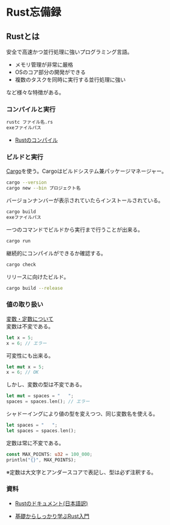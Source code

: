 # Rust忘備録
## Rustとは
安全で高速かつ並行処理に強いプログラミング言語。  
- メモリ管理が非常に厳格
- OSのコア部分の開発ができる
- 複数のタスクを同時に実行する並行処理に強い  

など様々な特徴がある。

### コンパイルと実行
```bash
rustc ファイル名.rs
exeファイルパス
```

- [Rustのコンパイル](https://doc.rust-jp.rs/book-ja/ch01-02-hello-world.html)


### ビルドと実行
[Cargo](https://doc.rust-jp.rs/book-ja/ch01-03-hello-cargo.html)を使う。Cargoはビルドシステム兼パッケージマネージャー。
```bash
cargo --version
cargo new --bin プロジェクト名
```
バージョンナンバーが表示されていたらインストールされている。
```bash
cargo build
exeファイルパス
```
一つのコマンドでビルドから実行まで行うことが出来る。
```bash
cargo run
```
継続的にコンパイルができるか確認する。
```bash
cargo check
```
リリースに向けたビルド。
```bash
cargo build --release
```

### 値の取り扱い
[変数・定数について](https://doc.rust-jp.rs/book-ja/ch03-01-variables-and-mutability.html)  
変数は不変である。
```rust
let x = 5;
x = 6; // エラー
```
可変性にも出来る。
```rust
let mut x = 5;
x = 6; // OK
```
しかし、変数の型は不変である。
```rust
let mut = spaces = "   ";
spaces = spaces.len(); // エラー
```
シャドーイングにより値の型を変えつつ、同じ変数名を使える。
```rust
let spaces = "   ";
let spaces = spaces.len();
```
定数は常に不変である。
```rust
const MAX_POINTS: u32 = 100_000;
println("{}", MAX_POINTS);
```
※定数は大文字とアンダースコアで表記し、型は必ず注釈する。  

### 資料
- [Rustのドキュメント(日本語訳)](https://doc.rust-jp.rs/book-ja/title-page.html)

- [基礎からしっかり学ぶRust入門](https://atmarkit.itmedia.co.jp/ait/series/24844/)